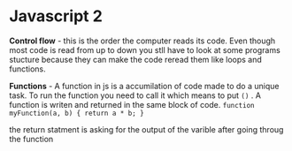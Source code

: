 # Javascript 2

**Control flow** - this is the order the computer reads its code. Even though most code is read from up to down you stll have to look at some programs stucture because they can make the code reread them like loops and functions.

**Functions** - A function in js is a accumilation of code made to do a unique task. To run the function you need to call it which means to put `()`
. A function is writen and returned in the same block of code.
`function myFunction(a, b) {
  return a * b;
 } `            

the return statment is asking for the output of the varible after going throug the function

